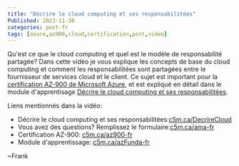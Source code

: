 ```yaml
---
title: "Décrire le cloud computing et ses responsabilitées" 
Published: 2023-11-30
categories: post-fr
tags: [azure,az900,cloud,certification,post,video]
---
```


Qu'est ce que le cloud computing et quel est le modèle de responsabilité partagée? Dans cette vidéo je vous explique les concepts de base du cloud computing et comment les responsabilitées sont partagées entre le fournisseur de services cloud et le client. Ce sujet est important pour la [certification AZ-900 de Microsoft Azure](https://c5m.ca/az900-fr), et est expliqué en détail dans le module d'apprentisage [Décrire le cloud computing et ses responsabilitées](https://c5m.ca/DecrireCloud).

<?# YouTube -ZdPxBt-MLw width=560 height=315 /?>

Liens mentionnés dans la vidéo:

- Décrire le cloud computing et ses responsabilitées:[c5m.ca/DecrireCloud](https://c5m.ca/DecrireCloud)
- Vous avez des questions? Remplissez le formulaire:[c5m.ca/ama-fr](https://c5m.ca/ama-fr)
- Certification AZ-900: [c5m.ca/az900-fr](https://c5m.ca/az900-fr)
- Module d'apprentissage: [c5m.ca/azFunda-fr](https://c5m.ca/azFunda-fr)

~Frank




